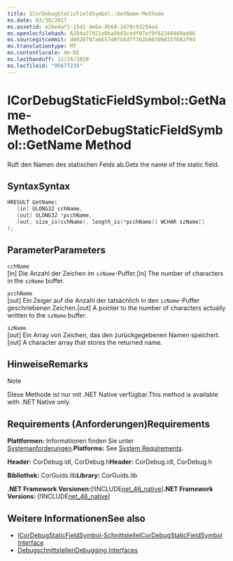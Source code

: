```yaml
---
title: ICorDebugStaticFieldSymbol::GetName-Methode
ms.date: 03/30/2017
ms.assetid: e2be4af2-15d1-4e6a-8b68-1d78c93294a4
ms.openlocfilehash: 6284a27921e0ba5bd3cedf07ef9f62348460ad06
ms.sourcegitcommit: d8020797a6657d0fbbdff362b80300815f682f94
ms.translationtype: MT
ms.contentlocale: de-DE
ms.lasthandoff: 11/24/2020
ms.locfileid: "95677235"
---
```

# <a name="icordebugstaticfieldsymbolgetname-method"></a><span data-ttu-id="5c8ae-102">ICorDebugStaticFieldSymbol::GetName-Methode</span><span class="sxs-lookup"><span data-stu-id="5c8ae-102">ICorDebugStaticFieldSymbol::GetName Method</span></span>

<span data-ttu-id="5c8ae-103">Ruft den Namen des statischen Felds ab.</span><span class="sxs-lookup"><span data-stu-id="5c8ae-103">Gets the name of the static field.</span></span>  
  
## <a name="syntax"></a><span data-ttu-id="5c8ae-104">Syntax</span><span class="sxs-lookup"><span data-stu-id="5c8ae-104">Syntax</span></span>  
  
```cpp  
HRESULT GetName(  
   [in] ULONG32 cchName,
   [out] ULONG32 *pcchName,
   [out, size_is(cchName), length_is(*pcchName)] WCHAR szName[]  
);  
```  
  
## <a name="parameters"></a><span data-ttu-id="5c8ae-105">Parameter</span><span class="sxs-lookup"><span data-stu-id="5c8ae-105">Parameters</span></span>  

 `cchName`  
 <span data-ttu-id="5c8ae-106">[in] Die Anzahl der Zeichen im `szName`-Puffer.</span><span class="sxs-lookup"><span data-stu-id="5c8ae-106">[in] The number of characters in the `szName` buffer.</span></span>  
  
 `pcchName`  
 <span data-ttu-id="5c8ae-107">[out] Ein Zeiger auf die Anzahl der tatsächlich in den `szName`-Puffer geschriebenen Zeichen.</span><span class="sxs-lookup"><span data-stu-id="5c8ae-107">[out] A pointer to the number of characters actually written to the `szName` buffer.</span></span>  
  
 `szName`  
 <span data-ttu-id="5c8ae-108">[out] Ein Array von Zeichen, das den zurückgegebenen Namen speichert.</span><span class="sxs-lookup"><span data-stu-id="5c8ae-108">[out] A character array that stores the returned name.</span></span>  
  
## <a name="remarks"></a><span data-ttu-id="5c8ae-109">Hinweise</span><span class="sxs-lookup"><span data-stu-id="5c8ae-109">Remarks</span></span>  
  
> [!NOTE]
> <span data-ttu-id="5c8ae-110">Diese Methode ist nur mit .NET Native verfügbar.</span><span class="sxs-lookup"><span data-stu-id="5c8ae-110">This method is available with .NET Native only.</span></span>  
  
## <a name="requirements"></a><span data-ttu-id="5c8ae-111">Requirements (Anforderungen)</span><span class="sxs-lookup"><span data-stu-id="5c8ae-111">Requirements</span></span>  

 <span data-ttu-id="5c8ae-112">**Plattformen:** Informationen finden Sie unter [Systemanforderungen](../../get-started/system-requirements.md).</span><span class="sxs-lookup"><span data-stu-id="5c8ae-112">**Platforms:** See [System Requirements](../../get-started/system-requirements.md).</span></span>  
  
 <span data-ttu-id="5c8ae-113">**Header:** CorDebug.idl, CorDebug.h</span><span class="sxs-lookup"><span data-stu-id="5c8ae-113">**Header:** CorDebug.idl, CorDebug.h</span></span>  
  
 <span data-ttu-id="5c8ae-114">**Bibliothek:** CorGuids.lib</span><span class="sxs-lookup"><span data-stu-id="5c8ae-114">**Library:** CorGuids.lib</span></span>  
  
 <span data-ttu-id="5c8ae-115">**.NET Framework Versionen:**[!INCLUDE[net_46_native](../../../../includes/net-46-native-md.md)]</span><span class="sxs-lookup"><span data-stu-id="5c8ae-115">**.NET Framework Versions:** [!INCLUDE[net_46_native](../../../../includes/net-46-native-md.md)]</span></span>  
  
## <a name="see-also"></a><span data-ttu-id="5c8ae-116">Weitere Informationen</span><span class="sxs-lookup"><span data-stu-id="5c8ae-116">See also</span></span>

- [<span data-ttu-id="5c8ae-117">ICorDebugStaticFieldSymbol-Schnittstelle</span><span class="sxs-lookup"><span data-stu-id="5c8ae-117">ICorDebugStaticFieldSymbol Interface</span></span>](icordebugstaticfieldsymbol-interface.md)
- [<span data-ttu-id="5c8ae-118">Debugschnittstellen</span><span class="sxs-lookup"><span data-stu-id="5c8ae-118">Debugging Interfaces</span></span>](debugging-interfaces.md)
